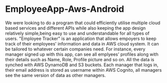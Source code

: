 # EmployeeApp-Aws-Android
We were looking to do a program that could efficiently utilise multiple cloud based services and different APIs
while also keeping the app design relatively simple,being easy to use and understandable for all types of users.
"Employee Tracker" is an application that allows empoyers to keep track of their employees' information and data in AWS cloud system.
It can be tailored to whatever certain companies need. For instance, every manager signed up with this app, can see all emplyees' profiles
along with their details such as Name, Role, Profile picture and so on.
All the data is synched with AWS DynamoDB and S3 buckets. Each manager that logs in, their email address is stored as username within
AWS Cognito, all managers see the same version of data as other managers.


